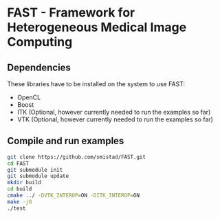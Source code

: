 FAST - Framework for Heterogeneous Medical Image Computing
==========================================================

Dependencies
----------------------------------------------------------
These libraries have to be installed on the system to use FAST:

* OpenCL
* Boost
* ITK (Optional, however currently needed to run the examples so far)
* VTK (Optional, however currently needed to run the examples so far)

Compile and run examples
----------------------------------------------------------
```bash
git clone https://github.com/smistad/FAST.git
cd FAST
git submodule init
git submodule update
mkdir build
cd build
cmake ../ -DVTK_INTEROP=ON -DITK_INTEROP=ON
make -j8
./test
```
